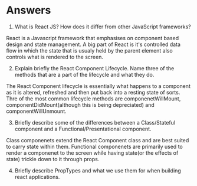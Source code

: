 # Answers

1. What is React JS? How does it differ from other JavaScript frameworks?

React is a Javascript framework that emphasises on component based design and state management. A big part of React is it's controlled data flow in which the state that is usualy held by the parent element also controls what is rendered to the screen.


2. Explain briefly the React Component Lifecycle. Name three of the methods that are a part of the lifecycle and what they do.

The React Component lifecycle is essentially what happens to a component as it is altered, refreshed and then put back into a resting state of sorts. Thre of the most common lifecycle methods are componenetWillMount, componentDidMount(although this is being depreciated) and componentWillUnmount.


3. Briefly describe some of the differences between a Class/Stateful component and a Functional/Presentational component.

Class componenets extend the React Component class and are best suited to carry state within them. Functional componenets are primarily used to render a componenet to the screen while having state(or the effects of state) trickle down to it through props.


4. Briefly describe PropTypes and what we use them for when building react applications.


